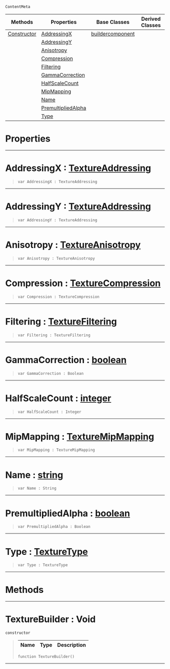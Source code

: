  `ContentMeta`

|Methods|Properties|Base Classes|Derived Classes|
|---|---|---|---|
|[ Constructor](texturebuilder.md#texturebuilder-void)|[ AddressingX](texturebuilder.md#addressingx-zilch-engine)|[buildercomponent](buildercomponent.md)| |
| |[ AddressingY](texturebuilder.md#addressingy-zilch-engine)| | |
| |[ Anisotropy](texturebuilder.md#anisotropy-zilch-engine-d)| | |
| |[ Compression](texturebuilder.md#compression-zilch-engine)| | |
| |[ Filtering](texturebuilder.md#filtering-zilch-engine-do)| | |
| |[ GammaCorrection](texturebuilder.md#gammacorrection-zilch-eng)| | |
| |[ HalfScaleCount](texturebuilder.md#halfscalecount-zilch-engi)| | |
| |[ MipMapping](texturebuilder.md#mipmapping-zilch-engine-d)| | |
| |[ Name](texturebuilder.md#name-zilch-engine-documen)| | |
| |[ PremultipliedAlpha](texturebuilder.md#premultipliedalpha-zero)| | |
| |[ Type](texturebuilder.md#type-zilch-engine-documen)| | |


 #  Properties


---  
 #  AddressingX : [TextureAddressing](../enum_reference.md#textureaddressing)

> 
> ```TS:Nada
> var AddressingX : TextureAddressing


---  
 #  AddressingY : [TextureAddressing](../enum_reference.md#textureaddressing)

> 
> ```TS:Nada
> var AddressingY : TextureAddressing


---  
 #  Anisotropy : [TextureAnisotropy](../enum_reference.md#textureanisotropy)

> 
> ```TS:Nada
> var Anisotropy : TextureAnisotropy


---  
 #  Compression : [TextureCompression](../enum_reference.md#texturecompression)

> 
> ```TS:Nada
> var Compression : TextureCompression


---  
 #  Filtering : [TextureFiltering](../enum_reference.md#texturefiltering)

> 
> ```TS:Nada
> var Filtering : TextureFiltering


---  
 #  GammaCorrection : [boolean](../nada_base_types/boolean.md)

> 
> ```TS:Nada
> var GammaCorrection : Boolean


---  
 #  HalfScaleCount : [integer](../nada_base_types/integer.md)

> 
> ```TS:Nada
> var HalfScaleCount : Integer


---  
 #  MipMapping : [TextureMipMapping](../enum_reference.md#texturemipmapping)

> 
> ```TS:Nada
> var MipMapping : TextureMipMapping


---  
 #  Name : [string](../nada_base_types/string.md)

> 
> ```TS:Nada
> var Name : String


---  
 #  PremultipliedAlpha : [boolean](../nada_base_types/boolean.md)

> 
> ```TS:Nada
> var PremultipliedAlpha : Boolean


---  
 #  Type : [TextureType](../enum_reference.md#texturetype)

> 
> ```TS:Nada
> var Type : TextureType


---  
 #  Methods


---  
 #  TextureBuilder : Void

 `constructor`

> 
> |Name|Type|Description|
> |---|---|---|
> ```TS:Nada
> function TextureBuilder()
> ``` 


---  
 

 